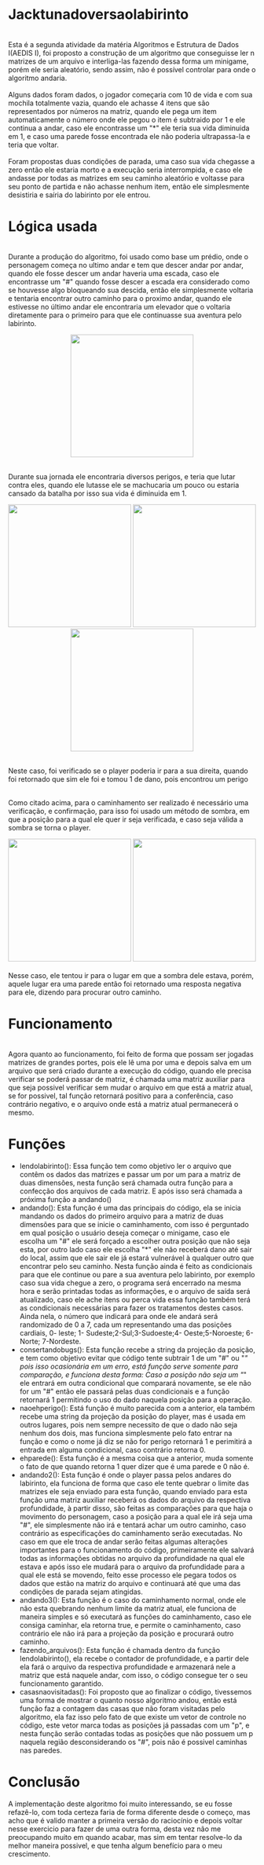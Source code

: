 # Jacktunadoversaolabirinto
<br>Esta é a segunda atividade da matéria Algoritmos e Estrutura de Dados I(AEDIS I), foi proposto a construção de um algoritmo que conseguisse ler n matrizes de um arquivo e interliga-las fazendo dessa forma um minigame, porém ele seria aleatório, sendo assim, não é possível controlar para onde o algoritmo andaria.</br><br> Alguns dados foram dados, o jogador começaria com 10 de vida e com sua mochila totalmente vazia, quando ele achasse 4 itens que são representados por números na matriz, quando ele pega um item automaticamente o número onde ele pegou o item é subtraido por 1 e ele continua a andar, caso ele encontrasse um "*" ele teria sua vida diminuida em 1, e caso uma parede fosse encontrada ele não poderia ultrapassa-la e teria que voltar.</br><br> Foram propostas duas condições de parada, uma caso sua vida chegasse a zero então ele estaria morto e a execução seria interrompida, e caso ele andasse por todas as matrizes em seu caminho aleatório e voltasse para seu ponto de partida e não achasse nenhum item, então ele simplesmente desistiria e saíria do labirinto por ele entrou.</br>
# Lógica usada
<br>Durante a produção do algoritmo, foi usado como base um prédio, onde o personagem começa no ultimo andar e tem que descer andar por andar, quando ele fosse descer um andar haveria uma escada, caso ele encontrasse um "#" quando fosse descer a escada era considerado como se houvesse algo bloqueando sua descida, então ele simplesmente voltaria e tentaria encontrar outro caminho para o proximo andar, quando ele estivesse no último andar ele encontraria um elevador que o voltaria diretamente para o primeiro para que ele continuasse sua aventura pelo labirinto.</br>
<div align="center">
<img src="https://user-images.githubusercontent.com/115949326/231914702-469b6094-4150-4b30-abfe-f636e2e0de88.png" width=250px></img>
</div>

<br> Durante sua jornada ele encontraria diversos perigos, e teria que lutar contra eles, quando ele lutasse ele se machucaria um pouco ou estaria cansado da batalha por isso sua vida é diminuida em 1.</br>
<div align="center">
<img src="https://user-images.githubusercontent.com/115949326/231917174-0be86c3c-6e2e-42ec-be3f-217c689d6a42.png" width=250px></img>
<img src="https://user-images.githubusercontent.com/115949326/231917684-378a7f02-0465-49c5-bb9d-c6ee5060ab9e.png" width=250px></img>
<img src="https://user-images.githubusercontent.com/115949326/231918262-b151ead4-1553-4f6c-979b-7375db0cb58d.png" width=250px></img>
</div>

<br > Neste caso, foi verificado se o player poderia ir para a sua direita, quando foi retornado que sim ele foi e tomou 1 de dano, pois encontrou um perigo</br>

<br> Como citado acima, para o caminhamento ser realizado é necessário uma verificação, e confirmação, para isso foi usado um método de sombra, em que a posição para a qual ele quer ir seja verificada, e caso seja válida a sombra se torna o player.</br>
<div align="center">
<img src="https://user-images.githubusercontent.com/115949326/231920298-4f62f941-d1b2-443f-86dc-4e35d0fa810b.png" width=250px></img>
<img src="https://user-images.githubusercontent.com/115949326/231920645-83dc12f9-0200-4b38-b22f-7a97c6aab319.png" width=250px></img>
</div>
<br>Nesse caso, ele tentou ir para o lugar em que a sombra dele estava, porém, aquele lugar era uma parede então foi retornado uma resposta negativa para ele, dizendo para procurar outro caminho.</br>

# Funcionamento
<br> Agora quanto ao funcionamento, foi feito de forma que possam ser jogadas matrizes de grandes portes, pois ele lê uma por uma e depois salva em um arquivo que será criado durante a execução do código, quando ele precisa verificar se poderá passar de matriz, é chamada uma matriz auxiliar para que seja possivel verificar sem mudar o arquivo em que está a matriz atual, se for possivel, tal função retornará positivo para a conferência, caso contrário negativo, e o arquivo onde está a matriz atual permanecerá o mesmo.</br>
# Funções
- lendolabirinto(): Essa função tem como objetivo ler o arquivo que contêm os dados das matrizes e passar um por um para a matriz de duas dimensões, nesta função será chamada outra função para a confecção dos arquivos de cada matriz. E após isso será chamada a próxima função a andando()
- andando(): Esta função é uma das principais do código, ela se inicia mandando os dados do primeiro arquivo para a matriz de duas dimensões para que se inicie o caminhamento, com isso é perguntado em qual posição o usuário deseja começar o minigame, caso ele escolha um "#" ele será forçado a escolher outra posição que não seja esta, por outro lado caso ele escolha "*" ele não receberá dano até sair do local, assim que ele sair ele já estará vulnerável à qualquer outro que encontrar pelo seu caminho. Nesta função ainda é feito as condicionais para que ele continue ou pare a sua aventura pelo labirinto, por exemplo caso sua vida chegue a zero, o programa será encerrado na mesma hora e serão printadas todas as informações, e o arquivo de saída será atualizado, caso ele ache itens ou perca vida essa função também terá as condicionais necessárias para fazer os tratamentos destes casos. Ainda nela, o número que indicará para onde ele andará será randomizado de 0 a 7, cada um representando uma das posições cardiais, 0- leste; 1- Sudeste;2-Sul;3-Sudoeste;4- Oeste;5-Noroeste; 6-Norte; 7-Nordeste. 
- consertandobugs(): Esta função recebe a string da projeção da posição, e tem como objetivo evitar que código tente subtrair 1 de um "#" ou "*" pois isso ocasionária em um erro, está função serve somente para comparação, e funciona desta forma: Caso a posição não seja um "*" ele entrará em outra condicional que comparará novamente, se ele não for um "#" então ele passará pelas duas condicionais e a função retornará 1 permitindo o uso do dado naquela posição para a operação.
- naoehperigo(): Está função é muito parecida com a anterior, ela também recebe uma string da projeção da posição do player, mas é usada em outros lugares, pois nem sempre necessito de que o dado não seja nenhum dos dois, mas funciona simplesmente pelo fato entrar na função e como o nome já diz se não for perigo retornará 1 e perimitirá a entrada em alguma condicional, caso contrário retorna 0.
- ehparede(): Esta função é a mesma coisa que a anterior, muda somente o fato de que quando retorna 1 quer dizer que é uma parede e 0 não é.
- andando2(): Esta função é onde o player passa pelos andares do labirinto, ela funciona de forma que caso ele tente quebrar o limite das matrizes ele seja enviado para esta função, quando enviado para esta função uma matriz auxiliar receberá os dados do arquivo da respectiva profundidade, à partir disso, são feitas as comparações para que haja o movimento do personagem, caso a posição para a qual ele irá seja uma "#", ele simplesmente não irá e tentará achar um outro caminho, caso contrário as especificações do caminhamento serão executadas. No caso em que ele troca de andar serão feitas algumas alterações importantes para o funcionamento do código, primeiramente ele salvará todas as informações obtidas no arquivo da profundidade na qual ele estava e após isso ele mudará para o arquivo da profundidade para a qual ele está se movendo, feito esse processo ele pegara todos os dados que estão na matriz do arquivo e continuará até que uma das condições de parada sejam atingidas.
- andando3(): Esta função é o caso do caminhamento normal, onde ele não esta quebrando nenhum limite da matriz atual, ele funciona de maneira simples e só executará as funções do caminhamento, caso ele consiga caminhar, ela retorna true, e permite o caminhamento, caso contrário ele não irá para a projeção da posição e procurará outro caminho.
- fazendo_arquivos(): Esta função é chamada dentro da função lendolabirinto(), ela recebe o contador de profundidade, e a partir dele ela fará o arquivo da respectiva profundidade e armazenará nele a matriz que está naquele andar, com isso, o código consegue ter o seu funcionamento garantido.
- casasnaovisitadas(): Foi proposto que ao finalizar o código, tivessemos uma forma de mostrar o quanto nosso algoritmo andou, então está função faz a contagem das casas que não foram visitadas pelo algoritmo, ela faz isso pelo fato de que existe um vetor de controle no código, este vetor marca todas as posições já passadas com um "p", e nesta função serão contadas todas as posições que não possuem um p naquela região desconsiderando os "#", pois não é possivel caminhas nas paredes.
# Conclusão
A implementação deste algoritmo foi muito interessando, se eu fosse refazê-lo, com toda certeza faria de forma diferente desde o começo, mas acho que é valido manter a primeira versão do raciocínio e depois voltar nesse exercicio para fazer de uma outra forma, desta vez não me preocupando muito em quando acabar, mas sim em tentar resolve-lo da melhor maneira possivel, e que tenha algum benefício para o meu crescimento.
